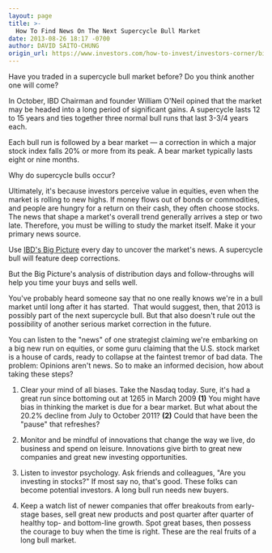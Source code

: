 ```yaml
---
layout: page
title: >-
  How To Find News On The Next Supercycle Bull Market
date: 2013-08-26 18:17 -0700
author: DAVID SAITO-CHUNG
origin_url: https://www.investors.com/how-to-invest/investors-corner/bill-oneil-and-supercycle-bull-market-news/
---
```


Have you traded in a supercycle bull market before? Do you think another one will come?

In October, IBD Chairman and founder William O'Neil opined that the market may be headed into a long period of significant gains. A supercycle lasts 12 to 15 years and ties together three normal bull runs that last 3-3/4 years each.

Each bull run is followed by a bear market — a correction in which a major stock index falls 20% or more from its peak. A bear market typically lasts eight or nine months.

Why do supercycle bulls occur?

Ultimately, it's because investors perceive value in equities, even when the market is rolling to new highs. If money flows out of bonds or commodities, and people are hungry for a return on their cash, they often choose stocks. The news that shape a market's overall trend generally arrives a step or two late. Therefore, you must be willing to study the market itself. Make it your primary news source.

Use [IBD's Big Picture](http://news.investors.com/investing/big-picture.htm) every day to uncover the market's news. A supercycle bull will feature deep corrections.

But the Big Picture's analysis of distribution days and follow-throughs will help you time your buys and sells well.

You've probably heard someone say that no one really knows we're in a bull market until long after it has started.  That would suggest, then, that 2013 is possibly part of the next supercycle bull. But that also doesn't rule out the possibility of another serious market correction in the future.

You can listen to the "news" of one strategist claiming we're embarking on a big new run on equities, or some guru claiming that the U.S. stock market is a house of cards, ready to collapse at the faintest tremor of bad data. The problem: Opinions aren't news. So to make an informed decision, how about taking these steps?

1. Clear your mind of all biases. Take the Nasdaq today. Sure, it's had a great run since bottoming out at 1265 in March 2009 **(1)** You might have bias in thinking the market is due for a bear market. But what about the 20.2% decline from July to October 2011? **(2)** Could that have been the "pause" that refreshes?

2. Monitor and be mindful of innovations that change the way we live, do business and spend on leisure. Innovations give birth to great new companies and great new investing opportunities.

3. Listen to investor psychology. Ask friends and colleagues, "Are you investing in stocks?" If most say no, that's good. These folks can become potential investors. A long bull run needs new buyers.

4. Keep a watch list of newer companies that offer breakouts from early-stage bases, sell great new products and post quarter after quarter of healthy top- and bottom-line growth. Spot great bases, then possess the courage to buy when the time is right. These are the real fruits of a long bull market.
